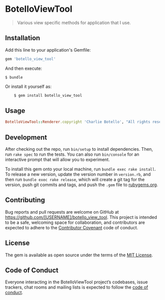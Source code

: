 # BotelloViewTool

> Various view specific methods for application that I use.

## Installation

Add this line to your application's Gemfile:

```ruby
gem 'botello_view_tool'
```

And then execute:

    $ bundle

Or install it yourself as:
```ruby
    $ gem install botello_view_tool
```
## Usage
``` ruby
BotelloViewTool::Renderer.copyright 'Charlie Botello', "All rights reserved"
```
## Development

After checking out the repo, run `bin/setup` to install dependencies. Then, run `rake spec` to run the tests. You can also run `bin/console` for an interactive prompt that will allow you to experiment.

To install this gem onto your local machine, run `bundle exec rake install`. To release a new version, update the version number in `version.rb`, and then run `bundle exec rake release`, which will create a git tag for the version, push git commits and tags, and push the `.gem` file to [rubygems.org](https://rubygems.org).

## Contributing

Bug reports and pull requests are welcome on GitHub at https://github.com/[USERNAME]/botello_view_tool. This project is intended to be a safe, welcoming space for collaboration, and contributors are expected to adhere to the [Contributor Covenant](http://contributor-covenant.org) code of conduct.

## License

The gem is available as open source under the terms of the [MIT License](https://opensource.org/licenses/MIT).

## Code of Conduct

Everyone interacting in the BotelloViewTool project’s codebases, issue trackers, chat rooms and mailing lists is expected to follow the [code of conduct](https://github.com/[USERNAME]/botello_view_tool/blob/master/CODE_OF_CONDUCT.md).
